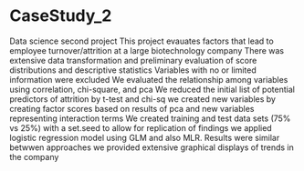 # CaseStudy_2
Data science second project
This project evauates factors that lead to employee turnover/attrition at a large biotechnology company
There was extensive data transformation and preliminary evaluation of score distributions and descriptive statistics
Variables with no or limited information were excluded
We evaluated the relationship among variables using correlation, chi-square, and pca
We reduced the initial list of potential predictors of attrition by t-test and chi-sq
we created new variables by creating factor scores based on results of pca and new variables representing interaction terms
We created training and test data sets (75% vs 25%) with a set.seed to allow for replication of findings
we applied logistic regression model using GLM and also MLR. Results were similar betwwen approaches
we provided extensive graphical displays of trends in the company
